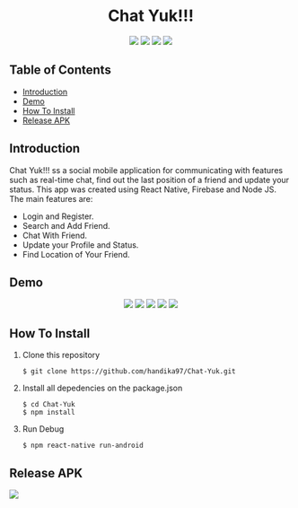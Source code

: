 <h1 align="center">
  <br>
  Chat Yuk!!!
  <br>
</h1>

<p align="center">
  <img src="https://img.shields.io/badge/ReactNative-v0.61.5-informational">
  <img src="http://img.shields.io/npm/v/nativescript-plugin-firebase.svg">
  <img src="https://img.shields.io/badge/Node.js-v12.14.1-success">
  <img src="https://img.shields.io/badge/Axios-v0.19.2-orange">
</p>

## Table of Contents

- [Introduction](#introduction)
- [Demo](#demo)
- [How To Install](#how-to-install)
- [Release APK](#release-apk)

## Introduction

Chat Yuk!!! ss a social mobile application for communicating with features such as real-time chat, find out the last position of a friend and update your status. This app was created using React Native, Firebase and Node JS. The main features are:

- Login and Register.
- Search and Add Friend.
- Chat With Friend.
- Update your Profile and Status.
- Find Location of Your Friend.

## Demo

<p align="center">
 <img src="https://github.com/handika97/Chat-Yuk/tree/master/src/asset/login-ss.gif" />
 <img src="https://github.com/handika97/Chat-Yuk/tree/master/src/asset/update-ss.gif" />
 <img src="https://github.com/handika97/Chat-Yuk/tree/master/src/asset/chat-ss.gif" />
 <img src="https://github.com/handika97/Chat-Yuk/tree/master/src/asset/friend-ss.gif" />
 <img src="https://github.com/handika97/Chat-Yuk/tree/master/src/asset/map-ss.gif" />
</p>

## How To Install

1. Clone this repository
   ```
   $ git clone https://github.com/handika97/Chat-Yuk.git
   ```
2. Install all depedencies on the package.json
   ```
   $ cd Chat-Yuk
   $ npm install
   ```
3. Run Debug
   ```
   $ npm react-native run-android
   ```

## Release APK

<a href="http://bit.ly/2Wr7EZ3">
  <img src="https://img.shields.io/badge/Download%20on%20the-Google%20Drive-blue.svg?style=popout&logo=google-drive"/>
</a>
